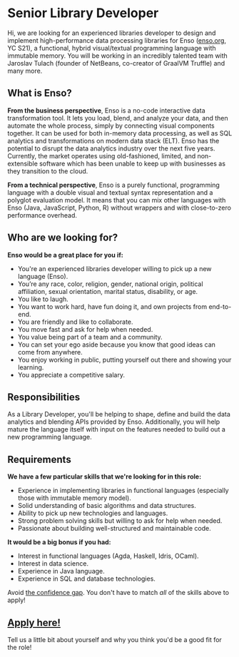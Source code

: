 # Senior Library Developer
Hi, we are looking for an experienced libraries developer to design and implement high-performance data processing libraries for Enso ([enso.org](https://enso.org), YC S21), a functional, hybrid visual/textual programming language with immutable memory. You will be working in an incredibly talented team with Jaroslav Tulach (founder of NetBeans, co-creator of GraalVM Truffle) and many more.

## What is Enso?
**From the business perspective**, Enso is a no-code interactive data transformation tool. It lets you load, blend, and analyze your data, and then automate the whole process, simply by connecting visual components together. It can be used for both in-memory data processing, as well as SQL analytics and transformations on modern data stack (ELT). Enso has the potential to disrupt the data analytics industry over the next five years. 
Currently, the market operates using old-fashioned, limited, and non-extensible software which has been unable to keep up with businesses as they transition to the cloud.

**From a technical perspective**, Enso is a purely functional, programming language with a double visual and textual syntax representation and a polyglot evaluation model. It means that you can mix other languages with Enso (Java, JavaScript, Python, R) without wrappers and with close-to-zero performance overhead.

## Who are we looking for?
**Enso would be a great place for you if:**
- You're an experienced libraries developer willing to pick up a new language (Enso).
- You’re any race, color, religion, gender, national origin, political affiliation, sexual orientation, marital status, disability, or age.
- You like to laugh.
- You want to work hard, have fun doing it, and own projects from end-to-end.
- You are friendly and like to collaborate.
- You move fast and ask for help when needed.
- You value being part of a team and a community.
- You can set your ego aside because you know that good ideas can come from anywhere.
- You enjoy working in public, putting yourself out there and showing your learning.
- You appreciate a competitive salary.

## Responsibilities
As a Library Developer, you'll be helping to shape, define and build the data analytics and blending APIs provided by Enso. Additionally, you will help mature the language itself with input on the features needed to build out a new programming language.

## Requirements
**We have a few particular skills that we're looking for in this role:**
- Experience in implementing libraries in functional languages (especially those with immutable memory model).
- Solid understanding of basic algorithms and data structures.
- Ability to pick up new technologies and languages.
- Strong problem solving skills but willing to ask for help when needed.
- Passionate about building well-structured and maintainable code.

**It would be a big bonus if you had:**
- Interest in functional languages (Agda, Haskell, Idris, OCaml).
- Interest in data science.
- Experience in Java language.
- Experience in SQL and database technologies.


Avoid [the confidence gap](https://www.forbes.com/sites/womensmedia/2014/04/28/act-now-to-shrink-the-confidence-gap/).
You don't have to match _all_ of the skills above to apply!


## [Apply here!](https://airtable.com/shrcF8ROkEeFTNEfX)

Tell us a little bit about yourself and why you think you'd be a good fit for the role!